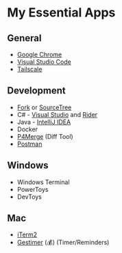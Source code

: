# My Essential Apps

## General
* [Google Chrome](https://www.google.com/chrome/)
* [Visual Studio Code](https://code.visualstudio.com/)
* [Tailscale](https://tailscale.com/)

## Development
* [Fork](https://git-fork.com/) or [SourceTree](https://www.sourcetreeapp.com/)
* C# - [Visual Studio](https://visualstudio.microsoft.com/vs/community/) and [Rider](https://www.jetbrains.com/rider/)
* Java - [IntelliJ IDEA](https://www.jetbrains.com/idea/)
* Docker
* [P4Merge](https://www.perforce.com/products/helix-core-apps/merge-diff-tool-p4merge) (Diff Tool)
* [Postman](https://www.getpostman.com/)

## Windows
* Windows Terminal
* PowerToys
* DevToys

##  Mac
* [iTerm2](https://www.iterm2.com/)
* [Gestimer](http://maddin.io/gestimer/) (💰) (Timer/Reminders)
